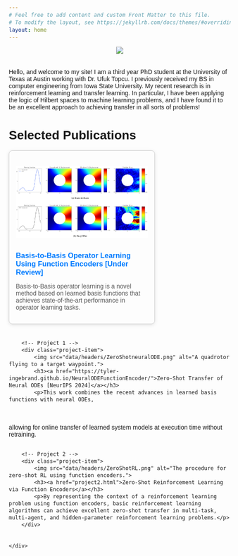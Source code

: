 ```yaml
---
# Feel free to add content and custom Front Matter to this file.
# To modify the layout, see https://jekyllrb.com/docs/themes/#overriding-theme-defaults
layout: home
---
```


<div class="image" style="text-align:center">
        <img src="{{ site.baseurl }}/data/headshot.jpg" width="50%" style="max-width: 50%;">
</div> 
<br />

Hello, and welcome to my site! I am a third year PhD student at the University of Texas at Austin working with Dr. Ufuk Topcu. I previously received my BS in computer engineering from Iowa State University. My recent research is in reinforcement learning and transfer learning. In particular, I have been applying the logic of Hilbert spaces to machine learning problems, and I have found it to be an excellent approach to achieving transfer in all sorts of problems!

<html lang="en">
<head>
    <meta charset="UTF-8">
    <meta name="viewport" content="width=device-width, initial-scale=1.0">
    <title>My Projects</title>
    <style>
        body {
            font-family: Arial, sans-serif;
        }
        .project-list {
            display: flex;
            flex-wrap: wrap;
            gap: 20px;
        }
        .project-item {
            width: 300px;
            border: 1px solid #ccc;
            padding: 15px;
            border-radius: 8px;
            box-shadow: 0 2px 8px rgba(0, 0, 0, 0.1);
        }
        .project-item img {
            width: 100%; /* Make the image fill the container width */
            height: 200px; /* Set a fixed height */
            object-fit: contain; /* Ensures the image scales and crops to fit */
            border-radius: 8px;
        }
        .project-item h3 {
            margin: 10px 0;
        }
        .project-item p {
            color: #555;
        }
        .project-item a {
            text-decoration: none;
            color: #007BFF;
            font-weight: bold;
        }
        .project-item a:hover {
            text-decoration: underline;
        }
    </style>
</head>
<body>
    <h1>Selected Publications</h1>
    <div class="project-list">
        <!-- Project 2 -->
        <div class="project-item">
            <img src="data/headers/B2B.png" alt="A learned operator for an elastic plate under stress.">
            <h3><a href="https://tyler-ingebrand.github.io/OperatorFunctionEncoder/">Basis-to-Basis Operator Learning Using Function Encoders [Under Review]</a></h3>
            <p>Basis-to-Basis operator learning is a novel method based on learned basis functions that achieves state-of-the-art performance in operator learning tasks.</p>
        </div>


        <!-- Project 1 -->
        <div class="project-item">
            <img src="data/headers/ZeroShotneuralODE.png" alt="A quadrotor flying to a target waypoint.">
            <h3><a href="https://tyler-ingebrand.github.io/NeuralODEFunctionEncoder/">Zero-Shot Transfer of Neural ODEs [NeurIPS 2024]</a></h3>
            <p>This work combines the recent advances in learned basis functions with neural ODEs,
  allowing for online transfer of learned system models at execution time without retraining.</p>
        </div>

        <!-- Project 2 -->
        <div class="project-item">
            <img src="data/headers/ZeroShotRL.png" alt="The procedure for zero-shot RL using function encoders.">
            <h3><a href="project2.html">Zero-Shot Reinforcement Learning via Function Encoders</a></h3>
            <p>By representing the context of a reinforcement learning problem using function encoders, basic reinforcement learning algorithms can achieve excellent zero-shot transfer in multi-task, multi-agent, and hidden-parameter reinforcement learning problems.</p>
        </div>

        
    </div>
</body>
</html>